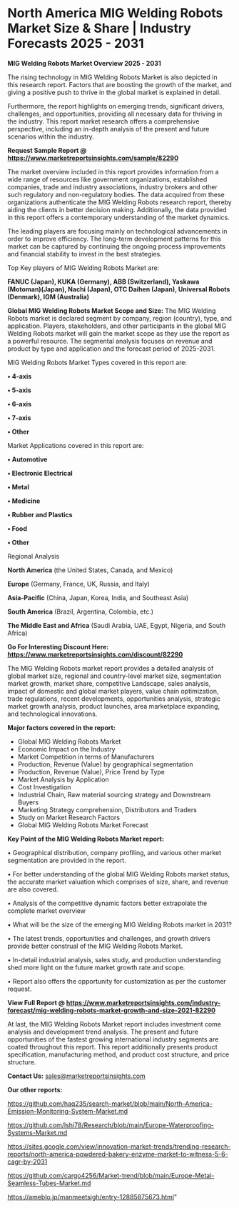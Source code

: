 # North America MIG Welding Robots Market Size & Share | Industry Forecasts 2025 - 2031

<Strong> MIG Welding Robots Market Overview 2025 - 2031</strong>

The rising technology in MIG Welding Robots Market is also depicted in this research report. Factors that are boosting the growth of the market, and giving a positive push to thrive in the global market is explained in detail.

Furthermore, the report highlights on emerging trends, significant drivers, challenges, and opportunities, providing all necessary data for thriving in the industry. This report market research offers a comprehensive perspective, including an in-depth analysis of the present and future scenarios within the industry.

<strong>Request Sample Report @ <a href=https://www.marketreportsinsights.com/sample/82290>https://www.marketreportsinsights.com/sample/82290</a></strong>

The market overview included in this report provides information from a wide range of resources like government organizations, established companies, trade and industry associations, industry brokers and other such regulatory and non-regulatory bodies. The data acquired from these organizations authenticate the MIG Welding Robots research report, thereby aiding the clients in better decision making. Additionally, the data provided in this report offers a contemporary understanding of the market dynamics.

The leading players are focusing mainly on technological advancements in order to improve efficiency. The long-term development patterns for this market can be captured by continuing the ongoing process improvements and financial stability to invest in the best strategies.

Top Key players of MIG Welding Robots Market are:

<strong>FANUC (Japan), KUKA (Germany), ABB (Switzerland), Yaskawa (Motoman)(Japan), Nachi (Japan), OTC Daihen (Japan), Universal Robots (Denmark), IGM (Australia)</strong>

<strong><b>Global MIG Welding Robots Market Scope and Size:</b></strong>
The MIG Welding Robots market is declared segment by company, region (country), type, and application. Players, stakeholders, and other participants in the global MIG Welding Robots market will gain the market scope as they use the report as a powerful resource. The segmental analysis focuses on revenue and product by type and application and the forecast period of 2025-2031.

MIG Welding Robots Market Types covered in this report are:

<strong>• 4-axis

• 5-axis

• 6-axis

• 7-axis

• Other</strong>

Market Applications covered in this report are:

<strong>• Automotive

• Electronic Electrical

• Metal

• Medicine

• Rubber and Plastics

• Food

• Other</strong> 

Regional Analysis

<strong>North America</strong> (the United States, Canada, and Mexico)

<strong>Europe</strong> (Germany, France, UK, Russia, and Italy)

<strong>Asia-Pacific</strong> (China, Japan, Korea, India, and Southeast Asia)

<strong>South America</strong> (Brazil, Argentina, Colombia, etc.)

<strong>The Middle East and Africa</strong> (Saudi Arabia, UAE, Egypt, Nigeria, and South Africa)

<strong>Go For Interesting Discount Here: <a href=https://www.marketreportsinsights.com/discount/82290>https://www.marketreportsinsights.com/discount/82290</a></strong>

The MIG Welding Robots market report provides a detailed analysis of global market size, regional and country-level market size, segmentation market growth, market share, competitive Landscape, sales analysis, impact of domestic and global market players, value chain optimization, trade regulations, recent developments, opportunities analysis, strategic market growth analysis, product launches, area marketplace expanding, and technological innovations.

<strong><b>Major factors covered in the report:</b></strong>
<ul>
  <li>Global MIG Welding Robots Market </li>
  <li>Economic Impact on the Industry</li>
  <li>Market Competition in terms of Manufacturers</li>
  <li>Production, Revenue (Value) by geographical segmentation</li>
  <li>Production, Revenue (Value), Price Trend by Type</li>
  <li>Market Analysis by Application</li>
  <li>Cost Investigation</li>
  <li>Industrial Chain, Raw material sourcing strategy and Downstream Buyers</li>
  <li>Marketing Strategy comprehension, Distributors and Traders</li>
  <li>Study on Market Research Factors</li>
  <li>Global MIG Welding Robots Market Forecast</li>
</ul>

<strong><b>Key Point of the MIG Welding Robots Market report:</b></strong>

• Geographical distribution, company profiling, and various other market segmentation are provided in the report.

• For better understanding of the global MIG Welding Robots market status, the accurate market valuation which comprises of size, share, and revenue are also covered.

• Analysis of the competitive dynamic factors better extrapolate the complete market overview

• What will be the size of the emerging MIG Welding Robots market in 2031?

• The latest trends, opportunities and challenges, and growth drivers provide better construal of the MIG Welding Robots Market.

• In-detail industrial analysis, sales study, and production understanding shed more light on the future market growth rate and scope.

• Report also offers the opportunity for customization as per the customer request.

<strong><b>View Full Report @ <a href=https://www.marketreportsinsights.com/industry-forecast/mig-welding-robots-market-growth-and-size-2021-82290>https://www.marketreportsinsights.com/industry-forecast/mig-welding-robots-market-growth-and-size-2021-82290</a></b></strong>


At last, the MIG Welding Robots Market report includes investment come analysis and development trend analysis. The present and future opportunities of the fastest growing international industry segments are coated throughout this report. This report additionally presents product specification, manufacturing method, and product cost structure, and price structure.

<strong>Contact Us:</strong>
sales@marketreportsinsights.com

<strong>Our other reports:</strong>

<a href=https://github.com/haq235/search-market/blob/main/North-America-Emission-Monitoring-System-Market.md>https://github.com/haq235/search-market/blob/main/North-America-Emission-Monitoring-System-Market.md</a>

<a href=https://github.com/Ishi78/Research/blob/main/Europe-Waterproofing-Systems-Market.md>https://github.com/Ishi78/Research/blob/main/Europe-Waterproofing-Systems-Market.md</a>

<a href=https://sites.google.com/view/innovation-market-trends/trending-research-reports/north-america-powdered-bakery-enzyme-market-to-witness-5-6-cagr-by-2031>https://sites.google.com/view/innovation-market-trends/trending-research-reports/north-america-powdered-bakery-enzyme-market-to-witness-5-6-cagr-by-2031</a>

<a href=https://github.com/cargo4256/Market-trend/blob/main/Europe-Metal-Seamless-Tubes-Market.md>https://github.com/cargo4256/Market-trend/blob/main/Europe-Metal-Seamless-Tubes-Market.md</a>

<a href=https://ameblo.jp/manmeetsigh/entry-12885875673.html>https://ameblo.jp/manmeetsigh/entry-12885875673.html</a>"
